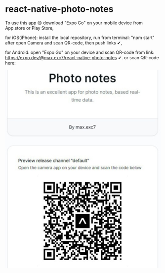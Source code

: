 # react-native-photo-notes

To use this app 😊 download "Expo Go" on your mobile device from App.store or Play Store,

for iOS(iPhone):
install the local repository, run from terminal: "npm start" after
open Camera and scan QR-code, then push links ✔,

for Android:
open "Expo Go" on your device and scan QR-code from link:
https://expo.dev/@max.exc7/react-native-photo-notes
✔.
or scan QR-code here:

![QR-code for Andriod](https://github.com/maxexc/react-native-photo-notes/blob/main/QR_code_android.jpg)
